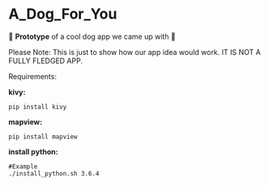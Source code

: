 # A_Dog_For_You
🐶 **Prototype** of a cool dog app we came up with 🐶

Please Note: This is just to show how our app idea would work. IT IS NOT A FULLY FLEDGED APP.

Requirements:

**kivy:**
```
pip install kivy
```

**mapview:**
```
pip install mapview
```

**install python:**
```
#Example
./install_python.sh 3.6.4
```

